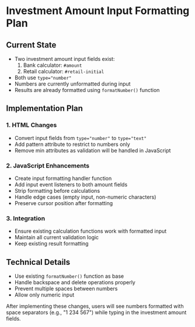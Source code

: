 # Investment Amount Input Formatting Plan

## Current State
- Two investment amount input fields exist:
  1. Bank calculator: `#amount`
  2. Retail calculator: `#retail-initial`
- Both use `type="number"`
- Numbers are currently unformatted during input
- Results are already formatted using `formatNumber()` function

## Implementation Plan

### 1. HTML Changes
- Convert input fields from `type="number"` to `type="text"`
- Add pattern attribute to restrict to numbers only
- Remove min attributes as validation will be handled in JavaScript

### 2. JavaScript Enhancements
- Create input formatting handler function
- Add input event listeners to both amount fields
- Strip formatting before calculations
- Handle edge cases (empty input, non-numeric characters)
- Preserve cursor position after formatting

### 3. Integration
- Ensure existing calculation functions work with formatted input
- Maintain all current validation logic
- Keep existing result formatting

## Technical Details
- Use existing `formatNumber()` function as base
- Handle backspace and delete operations properly
- Prevent multiple spaces between numbers
- Allow only numeric input

After implementing these changes, users will see numbers formatted with space separators (e.g., "1 234 567") while typing in the investment amount fields.